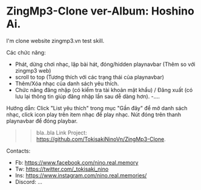 # ZingMp3-Clone ver-Album: Hoshino Ai.
I'm clone website zingmp3.vn test skill.

Các chức năng:
- Phát, dừng chơi nhạc, lặp bài hát, đóng/hidden playnavbar (Thêm so với zingmp3 web)
- scroll to top (Tương thích với các trạng thái của playnavbar)
- Thêm/Xóa nhạc của danh sách yêu thích.
- Chức năng đăng nhập (có kiểm tra tài khoản mật khẩu) / Đăng xuất (có lưu lại thông tin giúp đăng nhập lần sau dễ dàng hơn).
-....

Hướng dẫn: Click "List yêu thích" trong mục "Gần đây" để mở danh sách nhạc, click icon play trên item nhạc để play nhạc. Nút đóng trên thanh playnavbar để đóng playbar.


>> bla..bla
Link Project: https://github.com/TokisakiNinoVn/ZingMp3-Clone.

Contacts:
- Fb: https://www.facebook.com/nino.real.memory
- Tw: https://twitter.com/_tokisaki_nino
- Ins: https://www.instagram.com/nino.real.memories/
- Discord: ...

